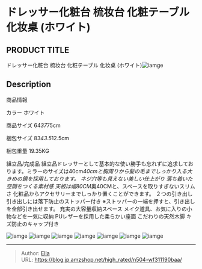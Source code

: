 # ドレッサー化粧台 梳妆台 化粧テーブル 化妆桌 (ホワイト)


## PRODUCT TITLE 

ドレッサー化粧台 梳妆台 化粧テーブル 化妆桌 (ホワイト)![iamge](https://b2bfiles1.gigab2b.cn/image/wkseller/1157/20210921_aa92e14362e0be661b24e2b52aed7740.jpg)

## Description

商品情報




カラー
ホワイト


商品サイズ
64*37*75cm


梱包サイズ
83*43.5*12.5cm


梱包重量
19.35KG


組立品/完成品
組立品ドレッサーとして基本的な使い勝手も忘れずに追求しております。ミラーのサイズは40cm*40cmと胸周りから髪の毛までしっかり入る大きめの鏡を採用しております。
ネジ穴等も見えない美しい仕上がり 落ち着いた空間をつくる素材感
天板は幅80CM*奥40CMと、スペースを取りすぎないスリムさ 化粧品からアクセサリーまでしっかり置くことができます。
２つの引き出し 引き出しには落下防止のストッパー付き ※ストッパーの一端を押すと、引き出しを全部引き出せます。
充実の大容量収納スペース メイク道具、お気に入りの小物などを一気に収納
PUレザーを採用した柔らかい座面 こだわりの天然木脚 キズ防止のキャップ付き




![iamge](https://b2bfiles1.gigab2b.cn/image/wkseller/1157/20210921_b900043ddcfd764cc23f88c07c360f24.jpg)
![iamge](https://b2bfiles1.gigab2b.cn/image/wkseller/1157/20231009_64aedb7e1783dbdf3951ae6293ec5b58.jpg)
![iamge](https://b2bfiles1.gigab2b.cn/image/wkseller/1157/20210921_f4764e807e7b4bb0c6cf2b0581a45d0a.jpg)
![iamge](https://b2bfiles1.gigab2b.cn/image/wkseller/1157/20210921_6b8e250aaf4af067da6e74e657b15472.jpg)
![iamge](https://b2bfiles1.gigab2b.cn/image/wkseller/1157/20210921_e84903558f61c4b42c860a57568dd224.jpg)
![iamge](https://b2bfiles1.gigab2b.cn/image/wkseller/1157/20210921_bf437a1637d4bc7005c0e9a852e1ec48.jpg)
![iamge](https://b2bfiles1.gigab2b.cn/image/wkseller/1157/20210921_2adebc824230b05befd9966bd808f1d9.jpg)


---

> Author: [Ella](https://blog.jp.amzshop.net/)  
> URL: https://blog.jp.amzshop.net/high_rated/n504-wf311190baa/  

